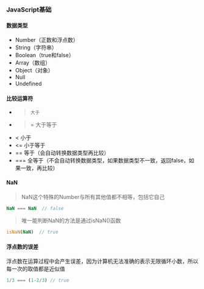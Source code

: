 ### JavaScript基础

#### 数据类型
- Number（正数和浮点数）
- String（字符串）
- Boolean（true和false）
- Array（数组）
- Object（对象）
- Null
- Undefined

#### 比较运算符
- >     大于
- >=    大于等于
- <     小于
- <=    小于等于
- ==    等于（会自动转换数据类型再比较）
- ===   全等于（不会自动转换数据类型，如果数据类型不一致，返回false，如果一致，再比较）


#### NaN
> NaN这个特殊的Number与所有其他值都不相等，包括它自己

```JavaScript
NaN === NaN  // false
``` 

> 唯一能判断NaN的方法是通过isNaN()函数

```JavaScript
isNaN(NaN)  // true
```

#### 浮点数的误差
浮点数在运算过程中会产生误差，因为计算机无法准确的表示无限循环小数，所以每一次的取值都是近似值

```JavaScript
1/3 === (1-2/3) // true
```